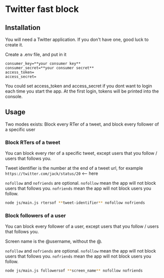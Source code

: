 # Twitter fast block

## Installation

You will need a Twitter application. If you don't have one, good luck to create it.

Create a .env file, and put in it 
```
consumer_key=**your consumer key**
consumer_secret=**your consumer secret**
access_token=
access_secret=
```

You could set access_token and access_secret if you dont want to login each time you start the app.
At the first login, tokens will be printed into the console.

## Usage

Two modes exists: Block every RTer of a tweet, and block every follower of a specific user

### Block RTers of a tweet

You can block every rter of a specific tweet, except users that you follow / users that follows you.

Tweet identifier is the number at the end of a tweet url, for example `https://twitter.com/jack/status/20` <-- here

`nofollow` and `nofriends` are optional. 
`nofollow` mean the app will not block users that follows you.
`nofriends` mean the app will not block users you follow.

```bash
node js/main.js rtersof **tweet-identifier** nofollow nofriends
```

### Block followers of a user

You can block every follower of a user, except users that you follow / users that follows you.

Screen name is the @username, without the @.

`nofollow` and `nofriends` are optional. 
`nofollow` mean the app will not block users that follows you.
`nofriends` mean the app will not block users you follow.
```bash
node js/main.js followersof **screen_name** nofollow nofriends
```

